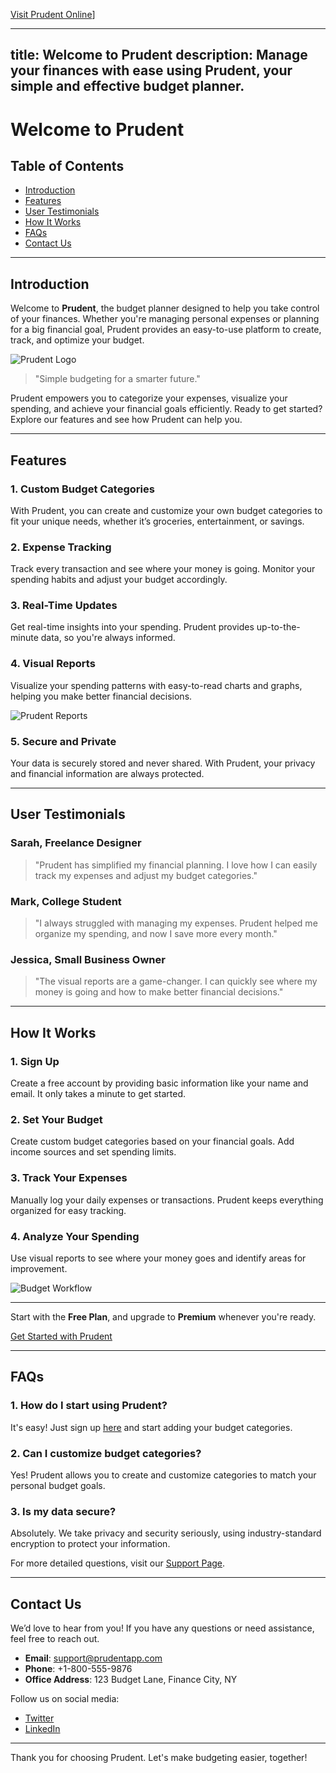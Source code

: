[Visit Prudent Online](https://alawode22.github.io/Prudent/)]

---
title: Welcome to Prudent
description: Manage your finances with ease using Prudent, your simple and effective budget planner.
---

# Welcome to Prudent

## Table of Contents
- [Introduction](#introduction)
- [Features](#features)
- [User Testimonials](#user-testimonials)
- [How It Works](#how-it-works)
- [FAQs](#faqs)
- [Contact Us](#contact-us)

---

## Introduction

Welcome to **Prudent**, the budget planner designed to help you take control of your finances. Whether you're managing personal expenses or planning for a big financial goal, Prudent provides an easy-to-use platform to create, track, and optimize your budget.

![Prudent Logo](/assets/prudent-logo.jpg)

> "Simple budgeting for a smarter future."

Prudent empowers you to categorize your expenses, visualize your spending, and achieve your financial goals efficiently. Ready to get started? Explore our features and see how Prudent can help you.

---

## Features

### 1. Custom Budget Categories
With Prudent, you can create and customize your own budget categories to fit your unique needs, whether it’s groceries, entertainment, or savings.

### 2. Expense Tracking
Track every transaction and see where your money is going. Monitor your spending habits and adjust your budget accordingly.

### 3. Real-Time Updates
Get real-time insights into your spending. Prudent provides up-to-the-minute data, so you're always informed.

### 4. Visual Reports
Visualize your spending patterns with easy-to-read charts and graphs, helping you make better financial decisions.

![Prudent Reports](/assets/prudent-reports.jpg)

### 5. Secure and Private
Your data is securely stored and never shared. With Prudent, your privacy and financial information are always protected.

---

## User Testimonials

### Sarah, Freelance Designer
> "Prudent has simplified my financial planning. I love how I can easily track my expenses and adjust my budget categories."

### Mark, College Student
> "I always struggled with managing my expenses. Prudent helped me organize my spending, and now I save more every month."

### Jessica, Small Business Owner
> "The visual reports are a game-changer. I can quickly see where my money is going and how to make better financial decisions."

---

## How It Works

### 1. Sign Up
Create a free account by providing basic information like your name and email. It only takes a minute to get started.

### 2. Set Your Budget
Create custom budget categories based on your financial goals. Add income sources and set spending limits.

### 3. Track Your Expenses
Manually log your daily expenses or transactions. Prudent keeps everything organized for easy tracking.

### 4. Analyze Your Spending
Use visual reports to see where your money goes and identify areas for improvement.

![Budget Workflow](/assets/budget-workflow.jpg)

---

Start with the **Free Plan**, and upgrade to **Premium** whenever you're ready.

[Get Started with Prudent](https://example.com/signup)

---

## FAQs

### 1. How do I start using Prudent?
It's easy! Just sign up [here](https://example.com/signup) and start adding your budget categories.

### 2. Can I customize budget categories?
Yes! Prudent allows you to create and customize categories to match your personal budget goals.

### 3. Is my data secure?
Absolutely. We take privacy and security seriously, using industry-standard encryption to protect your information.

For more detailed questions, visit our [Support Page](https://example.com/support).

---

## Contact Us

We’d love to hear from you! If you have any questions or need assistance, feel free to reach out.

- **Email**: [support@prudentapp.com](mailto:support@prudentapp.com)
- **Phone**: +1-800-555-9876
- **Office Address**: 123 Budget Lane, Finance City, NY

Follow us on social media:
- [Twitter](https://twitter.com/prudentapp)
- [LinkedIn](https://linkedin.com/company/prudentapp)

---

Thank you for choosing Prudent. Let's make budgeting easier, together!
